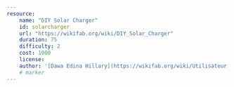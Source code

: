 ```yaml
---
resource:
    name: "DIY Solar Charger"
    id: solarcharger
    url: "https://wikifab.org/wiki/DIY_Solar_Charger"
    duration: 75
    difficulty: 2
    cost: 1000
    license: 
    author: '[Dawa Edina Hillary](https://wikifab.org/wiki/Utilisateur:Dawa_Edina)'
    # marker
---
```

